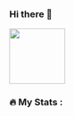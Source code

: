 ### Hi there 👋

<img src="https://media.giphy.com/media/M9gbBd9nbDrOTu1Mqx/giphy.gif" width="100"/>


### :fire: My Stats :

